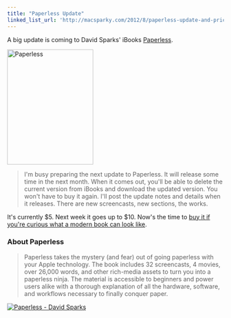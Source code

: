 ```yaml
---
title: "Paperless Update"
linked_list_url: 'http://macsparky.com/2012/8/paperless-update-and-pricing'
---
```

<p>A big update is coming to David Sparks' iBooks <a href="http://target.georiot.com/Proxy.ashx?grid=9646&id=6PFrOqNV4B8&offerid=162397&type=3&subid=0&tmpid=3664&RD_PARM1=http%253A%252F%252Fitunes.apple.com%252Fca%252Fbook%252Fpaperless%252Fid520393162%253Fmt%253D11%2526uo%253D4%2526partnerId%253D30" target="itunes_store">Paperless</a>.</p>
<p><img src="https://chrisenns.com/wp-content/uploads/2012/08/Paperless.jpeg" alt="Paperless" title="Paperless" width="200" height="267" class="aligncenter size-full wp-image-20630" /></p>
<blockquote><p>
  I'm busy preparing the next update to Paperless. It will release some time in the next month. When it comes out, you'll be able to delete the current version from iBooks and download the updated version. You won't have to buy it again. I'll post the update notes and details when it releases. There are new screencasts, new sections, the works.
</p></blockquote>
<p>It's currently $5. Next week it goes up to $10. Now's the time to <a href="http://target.georiot.com/Proxy.ashx?grid=9646&id=6PFrOqNV4B8&offerid=162397&type=3&subid=0&tmpid=3664&RD_PARM1=http%253A%252F%252Fitunes.apple.com%252Fca%252Fbook%252Fpaperless%252Fid520393162%253Fmt%253D11%2526uo%253D4%2526partnerId%253D30" target="itunes_store">buy it if you're curious what a modern book can look like</a>.</p>
<h3>About Paperless</h3>
<blockquote><p>
  Paperless takes the mystery (and fear) out of going paperless with your Apple technology. The book includes 32 screencasts, 4 movies, over 26,000 words, and other rich-media assets to turn you into a paperless ninja. The material is accessible to beginners and power users alike with a thorough explanation of all the hardware, software, and workflows necessary to finally conquer paper.
</p></blockquote>
<p><a href="http://target.georiot.com/Proxy.ashx?grid=9646&id=6PFrOqNV4B8&offerid=162397&type=3&subid=0&tmpid=3664&RD_PARM1=http%253A%252F%252Fitunes.apple.com%252Fca%252Fbook%252Fpaperless%252Fid520393162%253Fmt%253D11%2526uo%253D4%2526partnerId%253D30" target="itunes_store"><img src="http://r.mzstatic.com/images/web/linkmaker/badge_bookstore-lrg.gif" alt="Paperless - David Sparks" style="border: 0;"/></a></p>
